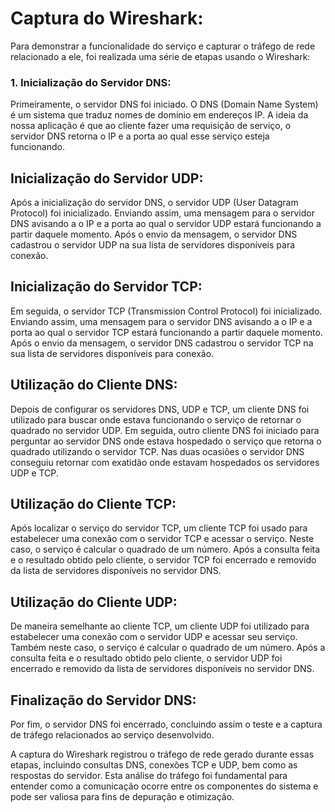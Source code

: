 # Captura do Wireshark:

Para demonstrar a funcionalidade do serviço e capturar o tráfego de rede relacionado a ele, foi realizada uma série de etapas usando o Wireshark:

### 1. Inicialização do Servidor DNS:
Primeiramente, o servidor DNS foi iniciado. O DNS (Domain Name System) é um sistema que traduz nomes de domínio em endereços IP. A ideia da nossa aplicação é que ao cliente fazer uma requisição de serviço, o servidor DNS retorna o IP e a porta ao qual esse serviço esteja funcionando.

## Inicialização do Servidor UDP:
Após a inicialização do servidor DNS, o servidor UDP (User Datagram Protocol) foi inicializado. Enviando assim, uma mensagem para o servidor DNS avisando a o IP e a porta ao qual o servidor UDP estará funcionando a partir daquele momento. Após o envio da mensagem, o servidor DNS cadastrou o servidor UDP na sua lista de servidores disponíveis para conexão.

## Inicialização do Servidor TCP:
Em seguida, o servidor TCP (Transmission Control Protocol) foi inicializado. Enviando assim, uma mensagem para o servidor DNS avisando a o IP e a porta ao qual o servidor TCP estará funcionando a partir daquele momento. Após o envio da mensagem, o servidor DNS cadastrou o servidor TCP na sua lista de servidores disponíveis para conexão.

## Utilização do Cliente DNS:
Depois de configurar os servidores DNS, UDP e TCP, um cliente DNS foi utilizado para buscar onde estava funcionando o serviço de retornar o quadrado no servidor UDP. Em seguida, outro cliente DNS foi iniciado para perguntar ao servidor DNS onde estava hospedado o serviço que retorna o quadrado utilizando o servidor TCP. Nas duas ocasiões o servidor DNS conseguiu retornar com exatidão onde estavam hospedados os servidores UDP e TCP.

## Utilização do Cliente TCP:
Após localizar o serviço do servidor TCP, um cliente TCP foi usado para estabelecer uma conexão com o servidor TCP e acessar o serviço. Neste caso, o serviço é calcular o quadrado de um número. Após a consulta feita e o resultado obtido pelo cliente, o servidor TCP foi encerrado e removido da lista de servidores disponíveis no servidor DNS.

## Utilização do Cliente UDP:
De maneira semelhante ao cliente TCP, um cliente UDP foi utilizado para estabelecer uma conexão com o servidor UDP e acessar seu serviço. Também neste caso, o serviço é calcular o quadrado de um número. Após a consulta feita e o resultado obtido pelo cliente, o servidor UDP foi encerrado e removido da lista de servidores disponíveis no servidor DNS.

## Finalização do Servidor DNS:
Por fim, o servidor DNS foi encerrado, concluindo assim o teste e a captura de tráfego relacionados ao serviço desenvolvido.

A captura do Wireshark registrou o tráfego de rede gerado durante essas etapas, incluindo consultas DNS, conexões TCP e UDP, bem como as respostas do servidor. Esta análise do tráfego foi fundamental para entender como a comunicação ocorre entre os componentes do sistema e pode ser valiosa para fins de depuração e otimização.

